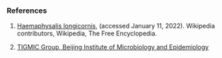 ### References

1. [Haemaphysalis longicornis](https://en.wikipedia.org/w/index.php?title=Haemaphysalis_longicornis&oldid=1046297212), (accessed January 11, 2022). Wikipedia contributors, Wikipedia, The Free Encyclopedia.

2. [TIGMIC Group, Beijing Institute of Microbiology and Epidemiology](https://bigd.big.ac.cn/gwh/Assembly/8865/show)
